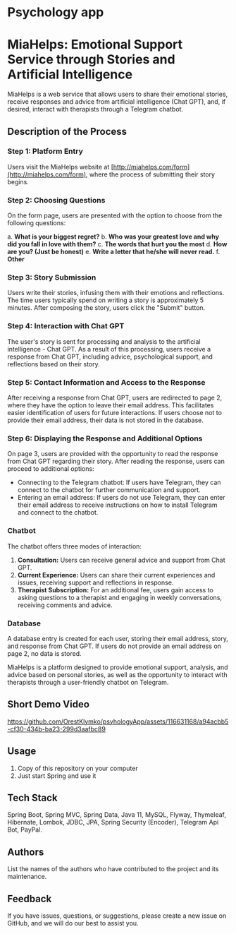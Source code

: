 
# Psychology app

# MiaHelps: Emotional Support Service through Stories and Artificial Intelligence

MiaHelps is a web service that allows users to share their emotional stories, receive responses and advice from artificial intelligence (Chat GPT), and, if desired, interact with therapists through a Telegram chatbot.

## Description of the Process

### Step 1: Platform Entry

Users visit the MiaHelps website at [http://miahelps.com/form](http://miahelps.com/form), where the process of submitting their story begins.

### Step 2: Choosing Questions

On the form page, users are presented with the option to choose from the following questions:

a. **What is your biggest regret?**
b. **Who was your greatest love and why did you fall in love with them?**
c. **The words that hurt you the most**
d. **How are you? (Just be honest)**
e. **Write a letter that he/she will never read.**
f. **Other**

### Step 3: Story Submission

Users write their stories, infusing them with their emotions and reflections. The time users typically spend on writing a story is approximately 5 minutes. After composing the story, users click the "Submit" button.

### Step 4: Interaction with Chat GPT

The user's story is sent for processing and analysis to the artificial intelligence - Chat GPT. As a result of this processing, users receive a response from Chat GPT, including advice, psychological support, and reflections based on their story.

### Step 5: Contact Information and Access to the Response

After receiving a response from Chat GPT, users are redirected to page 2, where they have the option to leave their email address. This facilitates easier identification of users for future interactions. If users choose not to provide their email address, their data is not stored in the database.

### Step 6: Displaying the Response and Additional Options

On page 3, users are provided with the opportunity to read the response from Chat GPT regarding their story. After reading the response, users can proceed to additional options:

- Connecting to the Telegram chatbot: If users have Telegram, they can connect to the chatbot for further communication and support.
- Entering an email address: If users do not use Telegram, they can enter their email address to receive instructions on how to install Telegram and connect to the chatbot.

### Chatbot

The chatbot offers three modes of interaction:

1. **Consultation:** Users can receive general advice and support from Chat GPT.
2. **Current Experience:** Users can share their current experiences and issues, receiving support and reflections in response.
3. **Therapist Subscription:** For an additional fee, users gain access to asking questions to a therapist and engaging in weekly conversations, receiving comments and advice.

### Database

A database entry is created for each user, storing their email address, story, and response from Chat GPT. If users do not provide an email address on page 2, no data is stored.

MiaHelps is a platform designed to provide emotional support, analysis, and advice based on personal stories, as well as the opportunity to interact with therapists through a user-friendly chatbot on Telegram.
## Short Demo Video
https://github.com/OrestKlymko/psyhologyApp/assets/116631168/a94acbb5-cf30-434b-ba23-299d3aafbc89

## Usage

1) Copy of this repository on your computer
2) Just start Spring and use it

## Tech Stack

Spring Boot, Spring MVC, Spring Data, Java 11, MySQL,  Flyway, Thymeleaf, Hibernate, Lombok, JDBC, JPA, Spring Security (Encoder), Telegram Api Bot, PayPal.


## Authors

List the names of the authors who have contributed to the project and its maintenance.


## Feedback

If you have issues, questions, or suggestions, please create a new issue on GitHub, and we will do our best to assist you.

